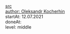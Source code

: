 [src](https://www.udemy.com/course/angular-and-ngrx-writing-real-project-from-scratch/)  
[author: Oleksandr Kocherhin](https://www.udemy.com/user/ejiqpep/)  
startAt: 12.07.2021  
doneAt:  
level: middle
